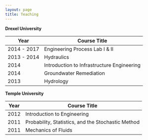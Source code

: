 ```yaml
---
layout: page
title: Teaching
---
```


**Drexel University**  

| **Year** | **Course Title** |
|------|------|
| 2014 - 2017 | Engineering Process Lab I & II |
| 2013 - 2014 | Hydraulics |
| 2014 | Introduction to Infrastructure Engineering | 
| 2014 | Groundwater Remediation | 
| 2013 | Hydrology |  


**Temple University**   

| **Year** | **Course Title** |
|------|------|
| 2012 | Introduction to Engineering |
| 2011 | Probability, Statistics, and the Stochastic Method |
| 2011 | Mechanics of Fluids |  



